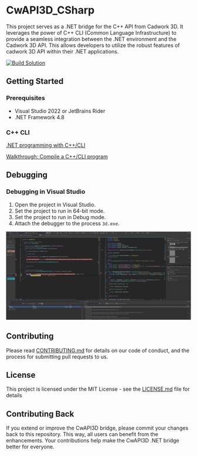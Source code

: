 # CwAPI3D_CSharp

This project serves as a .NET bridge for the C++ API from Cadwork 3D. It leverages the power of C++ CLI (Common Language Infrastructure) to provide a seamless integration between the .NET environment and the Cadwork 3D API. This allows developers to utilize the robust features of cadwork 3D API within their .NET applications.

[![Build Solution](https://github.com/Brunner246/CwAPI3D_CSharp/actions/workflows/build.yml/badge.svg)](https://github.com/Brunner246/CwAPI3D_CSharp/actions/workflows/build.yml)

## Getting Started

### Prerequisites

- Visual Studio 2022 or JetBrains Rider
- .NET Framework 4.8

### C++ CLI 
[.NET programming with C++/CLI](https://learn.microsoft.com/en-us/cpp/dotnet/dotnet-programming-with-cpp-cli-visual-cpp?view=msvc-170)

[Walkthrough: Compile a C++/CLI program](https://learn.microsoft.com/en-us/cpp/dotnet/walkthrough-compiling-a-cpp-program-that-targets-the-clr-in-visual-studio?view=msvc-170)


## Debugging

### Debugging in Visual Studio

1. Open the project in Visual Studio.
2. Set the project to run in 64-bit mode.
3. Set the project to run in Debug mode.
4. Attach the debugger to the process `3d.exe`.

![img.png](public/debugging.png)



## Contributing

Please read [CONTRIBUTING.md](CONTRIBUTING.md) for details on our code of conduct, and the process for submitting pull requests to us.

## License

This project is licensed under the MIT License - see the [LICENSE.md](LICENSE.md) file for details

## Contributing Back

If you extend or improve the CwAPI3D bridge, please commit your changes back to this repository. This way, all users can benefit from the enhancements. Your contributions help make the CwAPI3D .NET bridge better for everyone.